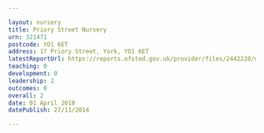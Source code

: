 ```yaml
---

layout: nursery
title: Priory Street Nursery
urn: 321471
postcode: YO1 6ET
address: 17 Priory Street, York, YO1 6ET
latestReportUrl: https://reports.ofsted.gov.uk/provider/files/2442228/urn/321471.pdf
teaching: 0
development: 0
leadership: 2
outcomes: 0
overall: 2
date: 01 April 2018 
datePublish: 27/11/2014

---
```


